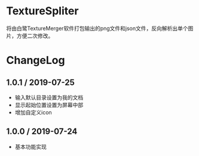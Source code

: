# TextureSpliter

将由白鹭TextureMerger软件打包输出的png文件和json文件，反向解析出单个图片，方便二次修改。

# ChangeLog

## 1.0.1 / 2019-07-25

- 输入默认目录设置为我的文档
- 显示起始位置设置为屏幕中部
- 增加自定义icon

## 1.0.0 / 2019-07-24

- 基本功能实现

